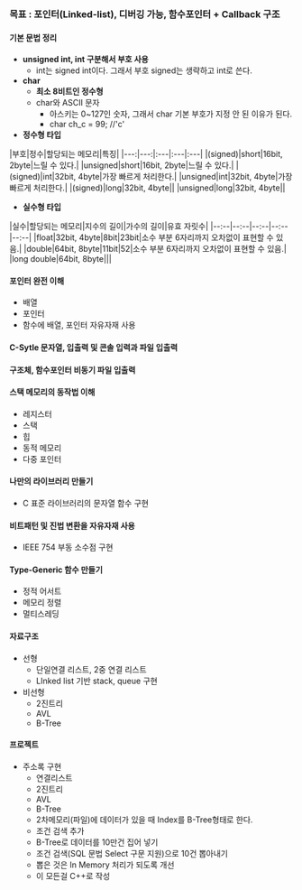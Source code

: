 ### 목표 : 포인터(Linked-list), 디버깅 가능, 함수포인터 + Callback 구조

#### 기본 문법 정리
- **unsigned int, int 구분해서 부호 사용**
  - int는 signed int이다. 그래서 부호 signed는 생략하고 int로 쓴다.
- **char**
  - **최소 8비트인 정수형**
  - char와 ASCII 문자
    - 아스키는 0~127인 숫자, 그래서 char 기본 부호가 지정 안 된 이유가 된다.
    - char ch_c = 99; //'c'
- **정수형 타입**

|부호|정수|할당되는 메모리|특징|
|---:|---:|:---|:---|:---|
|(signed)|short|16bit, 2byte|느릴 수 있다.|
|unsigned|short|16bit, 2byte|느릴 수 있다.|
|(signed)|int|32bit, 4byte|가장 빠르게 처리한다.|
|unsigned|int|32bit, 4byte|가장 빠르게 처리한다.|
|(signed)|long|32bit, 4byte||
|unsigned|long|32bit, 4byte||

- **실수형 타입**

|실수|할당되는 메모리|지수의 길이|가수의 길이|유효 자릿수|
|--:--|--:--|--:--|--:--|--:--|
|float|32bit, 4byte|8bit|23bit|소수 부분 6자리까지 오차없이 표현할 수 있음.|
|double|64bit, 8byte|11bit|52|소수 부분 6자리까지 오차없이 표현할 수 있음.|
|long double|64bit, 8byte|||





      
#### 포인터 완전 이해
- 배열
- 포인터
- 함수에 배열, 포인터 자유자재 사용

#### C-Sytle 문자열, 입출력 및 콘솔 입력과 파일 입출력

#### 구조체, 함수포인터 비동기 파일 입출력

#### 스택 메모리의 동작법 이해
- 레지스터
- 스택
- 힙
- 동적 메모리
- 다중 포인터

#### 나만의 라이브러리 만들기
- C 표준 라이브러리의 문자열 함수 구현

#### 비트패턴 및 진법 변환을 자유자재 사용
- IEEE 754 부동 소수점 구현

#### Type-Generic 함수 만들기
- 정적 어서트
- 메모리 정렬
- 멀티스레딩

#### 자료구조
- 선형
  - 단일연결 리스트, 2중 연결 리스트
  - LInked list 기반 stack, queue 구현
- 비선형
  - 2진트리
  - AVL
  - B-Tree

#### 프로젝트
- 주소록 구현
  - 연결리스트
  - 2진트리
  - AVL
  - B-Tree
  - 2차메모리(파일)에 데이터가 있을 때 Index를 B-Tree형태로 한다.
  - 조건 검색 추가
  - B-Tree로 데이터를 10만건 집어 넣기
  - 조건 검색(SQL 문법 Select 구문 지원)으로 10건 뽑아내기
  - 뽑은 것은 In Memory 처리가 되도록 개선
  - 이 모든걸 C++로 작성
